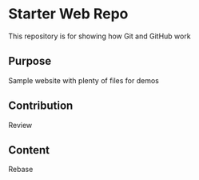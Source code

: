 # Starter Web Repo

This repository is for showing how Git and GitHub work

## Purpose

Sample website with plenty of files for demos

## Contribution
Review

## Content
Rebase